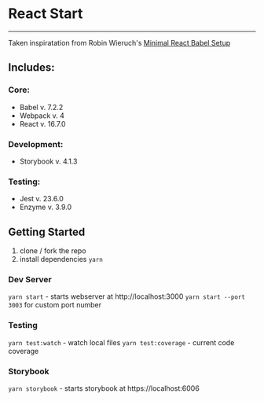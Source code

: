 # React Start
-----

Taken inspiratation from Robin Wieruch's [ Minimal React Babel Setup ](https://github.com/rwieruch/minimal-react-webpack-babel-setup )

## Includes:

### Core:
* Babel v. 7.2.2
* Webpack v. 4
* React v. 16.7.0

### Development:
* Storybook v. 4.1.3

### Testing:
* Jest v. 23.6.0
* Enzyme v. 3.9.0


## Getting Started

1. clone / fork the repo
2. install dependencies `yarn`

### Dev Server
`yarn start` - starts webserver at http://localhost:3000
`yarn start --port 3003` for custom port number

### Testing
`yarn test:watch` - watch local files
`yarn test:coverage` - current code coverage

### Storybook
`yarn storybook` - starts storybook at https://localhost:6006
